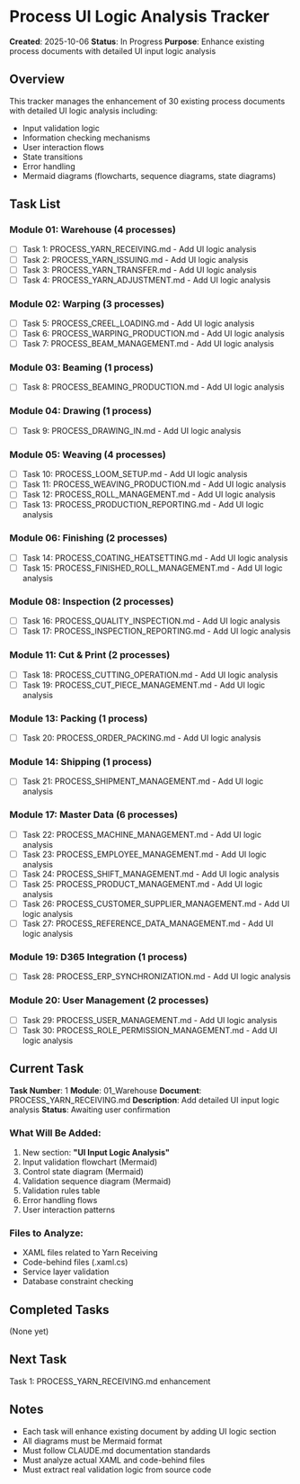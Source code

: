 # Process UI Logic Analysis Tracker

**Created**: 2025-10-06
**Status**: In Progress
**Purpose**: Enhance existing process documents with detailed UI input logic analysis

## Overview

This tracker manages the enhancement of 30 existing process documents with detailed UI logic analysis including:
- Input validation logic
- Information checking mechanisms
- User interaction flows
- State transitions
- Error handling
- Mermaid diagrams (flowcharts, sequence diagrams, state diagrams)

## Task List

### Module 01: Warehouse (4 processes)
- [ ] Task 1: PROCESS_YARN_RECEIVING.md - Add UI logic analysis
- [ ] Task 2: PROCESS_YARN_ISSUING.md - Add UI logic analysis
- [ ] Task 3: PROCESS_YARN_TRANSFER.md - Add UI logic analysis
- [ ] Task 4: PROCESS_YARN_ADJUSTMENT.md - Add UI logic analysis

### Module 02: Warping (3 processes)
- [ ] Task 5: PROCESS_CREEL_LOADING.md - Add UI logic analysis
- [ ] Task 6: PROCESS_WARPING_PRODUCTION.md - Add UI logic analysis
- [ ] Task 7: PROCESS_BEAM_MANAGEMENT.md - Add UI logic analysis

### Module 03: Beaming (1 process)
- [ ] Task 8: PROCESS_BEAMING_PRODUCTION.md - Add UI logic analysis

### Module 04: Drawing (1 process)
- [ ] Task 9: PROCESS_DRAWING_IN.md - Add UI logic analysis

### Module 05: Weaving (4 processes)
- [ ] Task 10: PROCESS_LOOM_SETUP.md - Add UI logic analysis
- [ ] Task 11: PROCESS_WEAVING_PRODUCTION.md - Add UI logic analysis
- [ ] Task 12: PROCESS_ROLL_MANAGEMENT.md - Add UI logic analysis
- [ ] Task 13: PROCESS_PRODUCTION_REPORTING.md - Add UI logic analysis

### Module 06: Finishing (2 processes)
- [ ] Task 14: PROCESS_COATING_HEATSETTING.md - Add UI logic analysis
- [ ] Task 15: PROCESS_FINISHED_ROLL_MANAGEMENT.md - Add UI logic analysis

### Module 08: Inspection (2 processes)
- [ ] Task 16: PROCESS_QUALITY_INSPECTION.md - Add UI logic analysis
- [ ] Task 17: PROCESS_INSPECTION_REPORTING.md - Add UI logic analysis

### Module 11: Cut & Print (2 processes)
- [ ] Task 18: PROCESS_CUTTING_OPERATION.md - Add UI logic analysis
- [ ] Task 19: PROCESS_CUT_PIECE_MANAGEMENT.md - Add UI logic analysis

### Module 13: Packing (1 process)
- [ ] Task 20: PROCESS_ORDER_PACKING.md - Add UI logic analysis

### Module 14: Shipping (1 process)
- [ ] Task 21: PROCESS_SHIPMENT_MANAGEMENT.md - Add UI logic analysis

### Module 17: Master Data (6 processes)
- [ ] Task 22: PROCESS_MACHINE_MANAGEMENT.md - Add UI logic analysis
- [ ] Task 23: PROCESS_EMPLOYEE_MANAGEMENT.md - Add UI logic analysis
- [ ] Task 24: PROCESS_SHIFT_MANAGEMENT.md - Add UI logic analysis
- [ ] Task 25: PROCESS_PRODUCT_MANAGEMENT.md - Add UI logic analysis
- [ ] Task 26: PROCESS_CUSTOMER_SUPPLIER_MANAGEMENT.md - Add UI logic analysis
- [ ] Task 27: PROCESS_REFERENCE_DATA_MANAGEMENT.md - Add UI logic analysis

### Module 19: D365 Integration (1 process)
- [ ] Task 28: PROCESS_ERP_SYNCHRONIZATION.md - Add UI logic analysis

### Module 20: User Management (2 processes)
- [ ] Task 29: PROCESS_USER_MANAGEMENT.md - Add UI logic analysis
- [ ] Task 30: PROCESS_ROLE_PERMISSION_MANAGEMENT.md - Add UI logic analysis

## Current Task

**Task Number**: 1
**Module**: 01_Warehouse
**Document**: PROCESS_YARN_RECEIVING.md
**Description**: Add detailed UI input logic analysis
**Status**: Awaiting user confirmation

### What Will Be Added:
1. New section: **"UI Input Logic Analysis"**
2. Input validation flowchart (Mermaid)
3. Control state diagram (Mermaid)
4. Validation sequence diagram (Mermaid)
5. Validation rules table
6. Error handling flows
7. User interaction patterns

### Files to Analyze:
- XAML files related to Yarn Receiving
- Code-behind files (.xaml.cs)
- Service layer validation
- Database constraint checking

## Completed Tasks

(None yet)

## Next Task

Task 1: PROCESS_YARN_RECEIVING.md enhancement

## Notes

- Each task will enhance existing document by adding UI logic section
- All diagrams must be Mermaid format
- Must follow CLAUDE.md documentation standards
- Must analyze actual XAML and code-behind files
- Must extract real validation logic from source code
